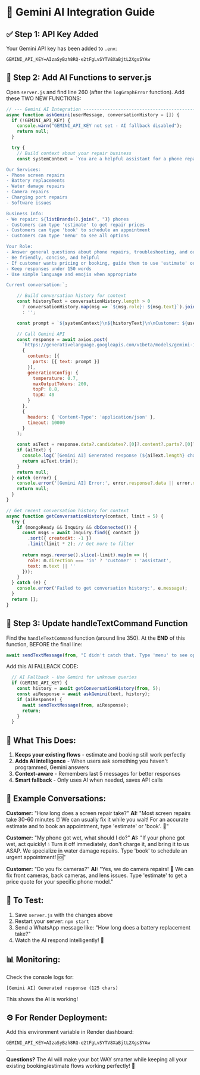 # 🤖 Gemini AI Integration Guide

## ✅ Step 1: API Key Added
Your Gemini API key has been added to `.env`:
```
GEMINI_API_KEY=AIzaSyBzh8RQ-e2tFgLvSYTV8XaBjtL2XgsSYAw
```

## 📝 Step 2: Add AI Functions to server.js

Open `server.js` and find line 260 (after the `logGraphError` function). Add these TWO NEW FUNCTIONS:

```javascript
// --- Gemini AI Integration --------------------------------------------------
async function askGemini(userMessage, conversationHistory = []) {
  if (!GEMINI_API_KEY) {
    console.warn("GEMINI_API_KEY not set - AI fallback disabled");
    return null;
  }

  try {
    // Build context about your repair business
    const systemContext = `You are a helpful assistant for a phone repair shop WhatsApp bot. 

Our Services:
- Phone screen repairs
- Battery replacements
- Water damage repairs
- Camera repairs
- Charging port repairs
- Software issues

Business Info:
- We repair: ${listBrands().join(", ")} phones
- Customers can type 'estimate' to get repair prices
- Customers can type 'book' to schedule an appointment
- Customers can type 'menu' to see all options

Your Role:
- Answer general questions about phone repairs, troubleshooting, and our services
- Be friendly, concise, and helpful
- If customer wants pricing or booking, guide them to use 'estimate' or 'book' commands
- Keep responses under 150 words
- Use simple language and emojis when appropriate

Current conversation:`;

    // Build conversation history for context
    const historyText = conversationHistory.length > 0
      ? conversationHistory.map(msg => `${msg.role}: ${msg.text}`).join('\n')
      : '';

    const prompt = `${systemContext}\n${historyText}\n\nCustomer: ${userMessage}\n\nAssistant:`;

    // Call Gemini API
    const response = await axios.post(
      `https://generativelanguage.googleapis.com/v1beta/models/gemini-1.5-flash:generateContent?key=${GEMINI_API_KEY}`,
      {
        contents: [{
          parts: [{ text: prompt }]
        }],
        generationConfig: {
          temperature: 0.7,
          maxOutputTokens: 200,
          topP: 0.8,
          topK: 40
        }
      },
      {
        headers: { 'Content-Type': 'application/json' },
        timeout: 10000
      }
    );

    const aiText = response.data?.candidates?.[0]?.content?.parts?.[0]?.text;
    if (aiText) {
      console.log(`[Gemini AI] Generated response (${aiText.length} chars)`);
      return aiText.trim();
    }
    return null;
  } catch (error) {
    console.error('[Gemini AI] Error:', error.response?.data || error.message);
    return null;
  }
}

// Get recent conversation history for context
async function getConversationHistory(contact, limit = 5) {
  try {
    if (mongoReady && Inquiry && dbConnected()) {
      const msgs = await Inquiry.find({ contact })
        .sort({ createdAt: -1 })
        .limit(limit * 2); // Get more to filter
      
      return msgs.reverse().slice(-limit).map(m => ({
        role: m.direction === 'in' ? 'customer' : 'assistant',
        text: m.text || ''
      }));
    }
  } catch (e) {
    console.error('Failed to get conversation history:', e.message);
  }
  return [];
}
```

## 🔧 Step 3: Update handleTextCommand Function

Find the `handleTextCommand` function (around line 350). At the **END** of this function, BEFORE the final line:
```javascript
await sendTextMessage(from, "I didn't catch that. Type 'menu' to see options.");
```

Add this AI FALLBACK CODE:

```javascript
  // AI Fallback - Use Gemini for unknown queries
  if (GEMINI_API_KEY) {
    const history = await getConversationHistory(from, 5);
    const aiResponse = await askGemini(text, history);
    if (aiResponse) {
      await sendTextMessage(from, aiResponse);
      return;
    }
  }
```

## 🎯 What This Does:

1. **Keeps your existing flows** - estimate and booking still work perfectly
2. **Adds AI intelligence** - When users ask something you haven't programmed, Gemini answers
3. **Context-aware** - Remembers last 5 messages for better responses
4. **Smart fallback** - Only uses AI when needed, saves API calls

## 💬 Example Conversations:

**Customer:** "How long does a screen repair take?"
**AI:** "Most screen repairs take 30-60 minutes ⏰ We can usually fix it while you wait! For an accurate estimate and to book an appointment, type 'estimate' or 'book'. 📱"

**Customer:** "My phone got wet, what should I do?"
**AI:** "If your phone got wet, act quickly! 💧 Turn it off immediately, don't charge it, and bring it to us ASAP. We specialize in water damage repairs. Type 'book' to schedule an urgent appointment! 🆘"

**Customer:** "Do you fix cameras?"
**AI:** "Yes, we do camera repairs! 📸 We can fix front cameras, back cameras, and lens issues. Type 'estimate' to get a price quote for your specific phone model."

## 🚀 To Test:

1. Save `server.js` with the changes above
2. Restart your server: `npm start`
3. Send a WhatsApp message like: "How long does a battery replacement take?"
4. Watch the AI respond intelligently! 🤖

## 📊 Monitoring:

Check the console logs for:
```
[Gemini AI] Generated response (125 chars)
```

This shows the AI is working!

## ⚙️ For Render Deployment:

Add this environment variable in Render dashboard:
```
GEMINI_API_KEY=AIzaSyBzh8RQ-e2tFgLvSYTV8XaBjtL2XgsSYAw
```

---

**Questions?** The AI will make your bot WAY smarter while keeping all your existing booking/estimate flows working perfectly! 🎉
